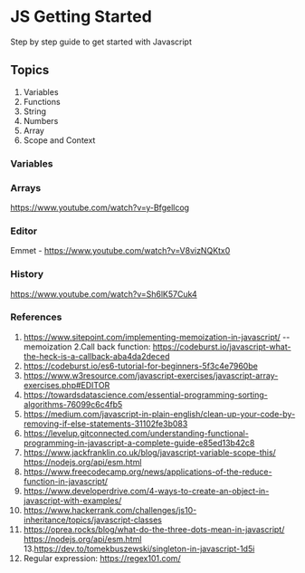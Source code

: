 # JS Getting Started
Step by step guide to get started with Javascript

## Topics
1. Variables
2. Functions
3. String
4. Numbers
5. Array
6. Scope and Context

### Variables

### Arrays
https://www.youtube.com/watch?v=y-Bfgellcog

### Editor
Emmet - https://www.youtube.com/watch?v=V8vizNQKtx0

### History
https://www.youtube.com/watch?v=Sh6lK57Cuk4

### References
1. https://www.sitepoint.com/implementing-memoization-in-javascript/ --memoization
2.Call back function: https://codeburst.io/javascript-what-the-heck-is-a-callback-aba4da2deced
3. https://codeburst.io/es6-tutorial-for-beginners-5f3c4e7960be
4. https://www.w3resource.com/javascript-exercises/javascript-array-exercises.php#EDITOR
5. https://towardsdatascience.com/essential-programming-sorting-algorithms-76099c6c4fb5
6. https://medium.com/javascript-in-plain-english/clean-up-your-code-by-removing-if-else-statements-31102fe3b083
7. https://levelup.gitconnected.com/understanding-functional-programming-in-javascript-a-complete-guide-e85ed13b42c8
8. https://www.jackfranklin.co.uk/blog/javascript-variable-scope-this/
https://nodejs.org/api/esm.html
9. https://www.freecodecamp.org/news/applications-of-the-reduce-function-in-javascript/
10. https://www.developerdrive.com/4-ways-to-create-an-object-in-javascript-with-examples/
11. https://www.hackerrank.com/challenges/js10-inheritance/topics/javascript-classes
12. https://oprea.rocks/blog/what-do-the-three-dots-mean-in-javascript/
https://nodejs.org/api/esm.html
13.https://dev.to/tomekbuszewski/singleton-in-javascript-1d5i
14. Regular expression: https://regex101.com/
